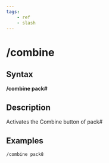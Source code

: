```yaml
---
tags:
    - ref
    - slash
---
```

# /combine

## Syntax

**/combine pack\#**

## Description

Activates the Combine button of pack\#

## Examples

```text
/combine pack8
```

